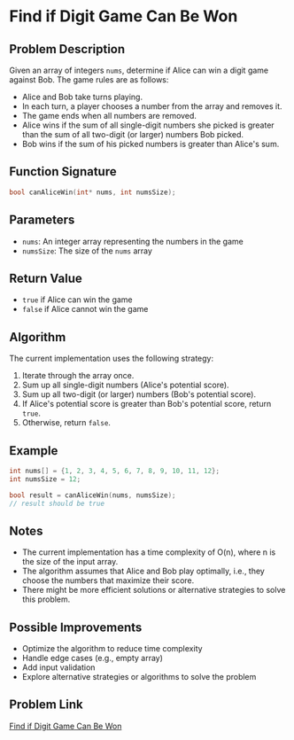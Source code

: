 # Find if Digit Game Can Be Won

## Problem Description

Given an array of integers `nums`, determine if Alice can win a digit game against Bob. The game rules are as follows:

- Alice and Bob take turns playing.
- In each turn, a player chooses a number from the array and removes it.
- The game ends when all numbers are removed.
- Alice wins if the sum of all single-digit numbers she picked is greater than the sum of all two-digit (or larger) numbers Bob picked.
- Bob wins if the sum of his picked numbers is greater than Alice's sum.

## Function Signature

```c
bool canAliceWin(int* nums, int numsSize);
```

## Parameters

- `nums`: An integer array representing the numbers in the game
- `numsSize`: The size of the `nums` array

## Return Value

- `true` if Alice can win the game
- `false` if Alice cannot win the game

## Algorithm

The current implementation uses the following strategy:
1. Iterate through the array once.
2. Sum up all single-digit numbers (Alice's potential score).
3. Sum up all two-digit (or larger) numbers (Bob's potential score).
4. If Alice's potential score is greater than Bob's potential score, return `true`.
5. Otherwise, return `false`.

## Example

```c
int nums[] = {1, 2, 3, 4, 5, 6, 7, 8, 9, 10, 11, 12};
int numsSize = 12;

bool result = canAliceWin(nums, numsSize);
// result should be true
```

## Notes

- The current implementation has a time complexity of O(n), where n is the size of the input array.
- The algorithm assumes that Alice and Bob play optimally, i.e., they choose the numbers that maximize their score.
- There might be more efficient solutions or alternative strategies to solve this problem.

## Possible Improvements

- Optimize the algorithm to reduce time complexity
- Handle edge cases (e.g., empty array)
- Add input validation
- Explore alternative strategies or algorithms to solve the problem

## Problem Link
[Find if Digit Game Can Be Won](https://leetcode.com/problems/find-if-digit-game-can-be-won/)